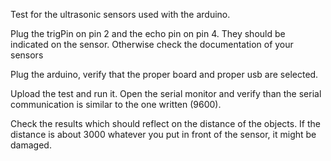 Test for the ultrasonic sensors used with the arduino. 

Plug the trigPin on pin 2 and the echo pin on pin 4. They should be indicated on the sensor. 
Otherwise check the documentation of your sensors

Plug the arduino, verify that the proper board and proper usb are selected. 

Upload the test and run it. 
Open the serial monitor and verify than the serial communication is similar to the one written (9600). 

Check the results which should reflect on the distance of the objects. 
If the distance is about 3000 whatever you put in front of the sensor, it might be damaged. 
